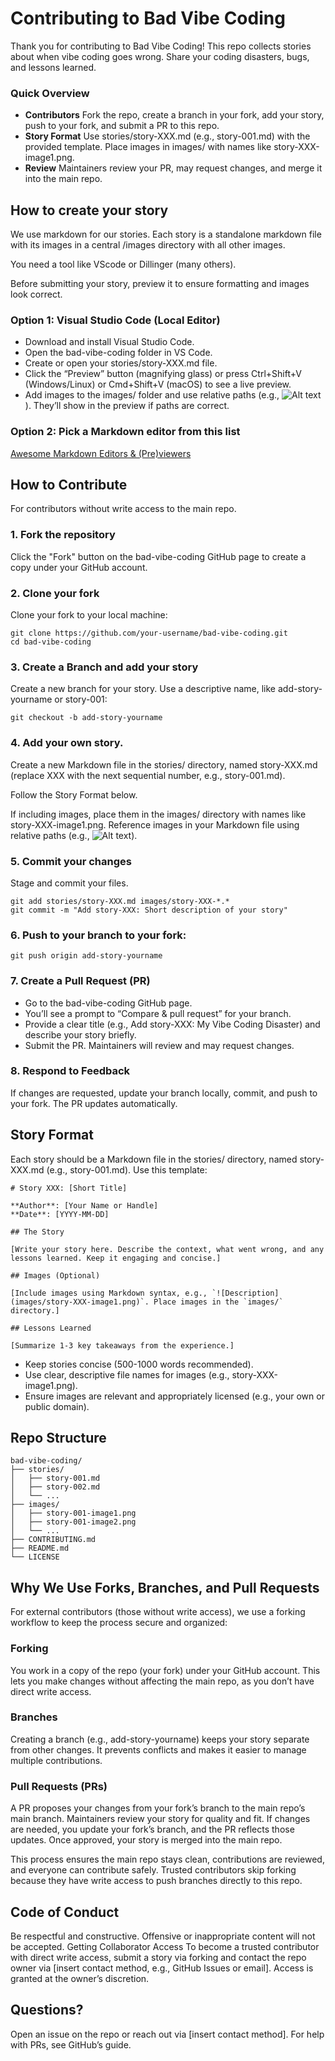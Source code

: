 # Contributing to Bad Vibe Coding

Thank you for contributing to Bad Vibe Coding! This repo collects stories about when vibe coding goes wrong. Share your coding disasters, bugs, and lessons learned.

### Quick Overview

* **Contributors** Fork the repo, create a branch in your fork, add your story, push to your fork, and submit a PR to this repo.
* **Story Format** Use stories/story-XXX.md (e.g., story-001.md) with the provided template. Place images in images/ with names like story-XXX-image1.png.
* **Review** Maintainers review your PR, may request changes, and merge it into the main repo.

## How to create your story

We use markdown for our stories. Each story is a standalone markdown file with its images in a central /images directory with all other images.

You need a tool like VScode or Dillinger (many others).

Before submitting your story, preview it to ensure formatting and images look correct.

### Option 1: Visual Studio Code (Local Editor)

* Download and install Visual Studio Code.
* Open the bad-vibe-coding folder in VS Code.
* Create or open your stories/story-XXX.md file.
* Click the “Preview” button (magnifying glass) or press Ctrl+Shift+V (Windows/Linux) or Cmd+Shift+V (macOS) to see a live preview.
* Add images to the images/ folder and use relative paths (e.g., ![Alt text](images/story-XXX-image1.png)). They’ll show in the preview if paths are correct.

### Option 2: Pick a Markdown editor from this list

[Awesome Markdown Editors & (Pre)viewers](https://github.com/mundimark/awesome-markdown-editors)

## How to Contribute

For contributors without write access to the main repo.

### 1. Fork the repository

Click the "Fork" button on the bad-vibe-coding GitHub page to create a copy under your GitHub account.

### 2. Clone your fork

Clone your fork to your local machine:


```
git clone https://github.com/your-username/bad-vibe-coding.git
cd bad-vibe-coding
```

### 3. Create a Branch and add your story

Create a new branch for your story. Use a descriptive name, like add-story-yourname or story-001:


```
git checkout -b add-story-yourname
```

### 4. Add your own story.

Create a new Markdown file in the stories/ directory, named story-XXX.md (replace XXX with the next sequential number, e.g., story-001.md).

Follow the Story Format below.

If including images, place them in the images/ directory with names like story-XXX-image1.png. Reference images in your Markdown file using relative paths (e.g., ![Alt text](images/story-XXX-image1.png)).

### 5. Commit your changes

Stage and commit your files.

```
git add stories/story-XXX.md images/story-XXX-*.*
git commit -m "Add story-XXX: Short description of your story"
```

### 6. Push to your branch to your fork:


```
git push origin add-story-yourname
```

### 7. Create a Pull Request (PR)  

* Go to the bad-vibe-coding GitHub page.
* You’ll see a prompt to “Compare & pull request” for your branch.
* Provide a clear title (e.g., Add story-XXX: My Vibe Coding Disaster) and describe your story briefly.
* Submit the PR. Maintainers will review and may request changes.

### 8. Respond to Feedback

If changes are requested, update your branch locally, commit, and push to your fork. The PR updates automatically.

## Story Format

Each story should be a Markdown file in the stories/ directory, named story-XXX.md (e.g., story-001.md). Use this template:

```
# Story XXX: [Short Title]

**Author**: [Your Name or Handle]  
**Date**: [YYYY-MM-DD]

## The Story

[Write your story here. Describe the context, what went wrong, and any lessons learned. Keep it engaging and concise.]

## Images (Optional)

[Include images using Markdown syntax, e.g., `![Description](images/story-XXX-image1.png)`. Place images in the `images/` directory.]

## Lessons Learned

[Summarize 1-3 key takeaways from the experience.]
```

* Keep stories concise (500-1000 words recommended).  
* Use clear, descriptive file names for images (e.g., story-XXX-image1.png).  
* Ensure images are relevant and appropriately licensed (e.g., your own or public domain).

## Repo Structure

```
bad-vibe-coding/
├── stories/
│   ├── story-001.md
│   ├── story-002.md
│   └── ...
├── images/
│   ├── story-001-image1.png
│   ├── story-001-image2.png
│   └── ...
├── CONTRIBUTING.md
├── README.md
└── LICENSE
```

## Why We Use Forks, Branches, and Pull Requests
For external contributors (those without write access), we use a forking workflow to keep the process secure and organized:

### Forking 

You work in a copy of the repo (your fork) under your GitHub account. This lets you make changes without affecting the main repo, as you don’t have direct write access.

### Branches

Creating a branch (e.g., add-story-yourname) keeps your story separate from other changes. It prevents conflicts and makes it easier to manage multiple contributions.

### Pull Requests (PRs)

A PR proposes your changes from your fork’s branch to the main repo’s main branch. Maintainers review your story for quality and fit. If changes are needed, you update your fork’s branch, and the PR reflects those updates. Once approved, your story is merged into the main repo.

This process ensures the main repo stays clean, contributions are reviewed, and everyone can contribute safely. Trusted contributors skip forking because they have write access to push branches directly to this repo.

## Code of Conduct

Be respectful and constructive. Offensive or inappropriate content will not be accepted.
Getting Collaborator Access
To become a trusted contributor with direct write access, submit a story via forking and contact the repo owner via [insert contact method, e.g., GitHub Issues or email]. Access is granted at the owner’s discretion.

## Questions?

Open an issue on the repo or reach out via [insert contact method]. For help with PRs, see GitHub’s guide.
